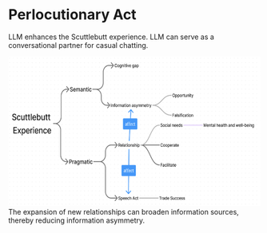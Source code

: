 # Perlocutionary Act
LLM enhances the Scuttlebutt experience.
LLM can serve as a conversational partner for casual chatting.

<div style="text-align:center;">
    <img src="pic/scuttlebutt.jpg" alt="scuttlebutt" width="600" height="300">
</div>
The expansion of new relationships can broaden information sources, thereby reducing information asymmetry.
